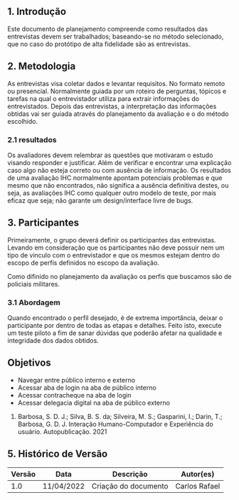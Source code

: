 ## 1. Introdução

Este documento de planejamento compreende como resultados das entrevistas devem ser trabalhados; baseando-se no método selecionado, que no caso do protótipo de alta fidelidade são as entrevistas.

## 2. Metodologia

As entrevistas visa coletar dados e levantar requisitos. No formato remoto ou presencial. Normalmente guiada por um roteiro de perguntas, tópicos e tarefas na qual o entrevistador utiliza para extrair informações do entrevistados. Depois das entrevistas, a interpretação das informações obtidas vai ser guiada através do planejamento da avaliação e o do método escolhido.

### 2.1 resultados

Os avaliadores devem relembrar as questões que motivaram o estudo visando responder e justificar. Além de verificar e encontrar uma explicação caso algo não esteja correto ou com ausência de informação. Os resultados de uma avaliação IHC normalmente apontam potenciais problemas e que mesmo que não encontrados, não significa a ausência definitiva destes, ou seja, as avaliações IHC como qualquer outro modelo de teste, por mais eficaz que seja; não garante um design/interface livre de bugs.

## 3. Participantes

Primeiramente, o grupo deverá definir os participantes das entrevistas. Levando em consideração que os participantes não deve possuir nem um tipo de vinculo com o entrevistador e que os mesmos estejam dentro do escopo de perfis definidos no escopo da avaliação.

Como difinido no planejamento da avaliação os perfis que buscamos são de policiais militares.

### 3.1 Abordagem

Quando encontrado o perfil desejado, é de extrema importância, deixar o participante por dentro de todas as etapas e detalhes. Feito isto, execute um teste piloto a fim de sanar dúvidas que poderão afetar na qualidade e integridade dos dados obtidos.

## Objetivos

- Navegar entre público interno e externo
- Acessar aba de login na aba de público interno
- Acessar contracheque na aba de login
- Acessar delegacia digital na aba de público externo
1. Barbosa, S. D. J.; Silva, B. S. da; Silveira, M. S.; Gasparini, I.; Darin, T.; Barbosa, G. D. J. Interação Humano-Computador e Experiência do usuário. Autopublicação. 2021

## 5. Histórico de Versão

| Versão | Data       | Descrição            | Autor(es)     |
| ------ | ---------- | -------------------- | ------------- |
| 1.0    | 11/04/2022 | Criação do documento | Carlos Rafael |
